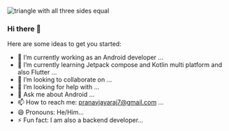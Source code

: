 <img
    src="https://raw.githubusercontent.com/matfantinel/matfantinel/master/waves.svg"
    alt="triangle with all three sides equal"/>

### Hi there 👋


<!--
**thebadassdev/thebadassdev** is a ✨ _special_ ✨ repository because its `README.md` (this file) appears on your GitHub profile. -->

Here are some ideas to get you started:

- 🔭 I’m currently working as an Android developer ...
- 🌱 I’m currently learning Jetpack compose and Kotlin multi platform and also Flutter ...
- 👯 I’m looking to collaborate on ...
- 🤔 I’m looking for help with ...
- 💬 Ask me about Android ...
- 📫 How to reach me: pranavjayaraj7@gmail.com ...
- 😄 Pronouns: He/Him...
- ⚡ Fun fact: I am also a backend developer...
